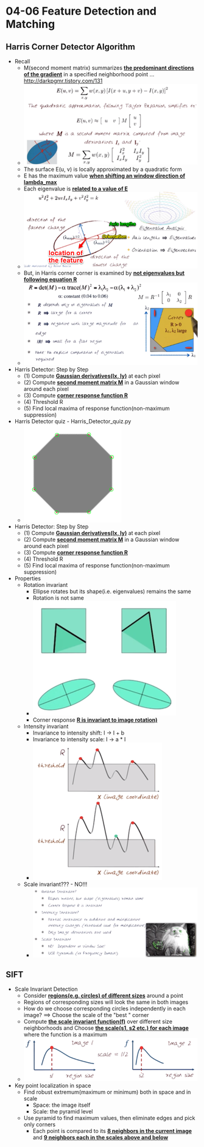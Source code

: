 # 04-06 Feature Detection and Matching

## Harris Corner Detector Algorithm
  * Recall
    * M(second moment matrix) summarizes **<u>the predominant directions of the gradient</u>** in a specified neighborhood point ... http://darkpgmr.tistory.com/131
    * ![Second Moment Matrix - M](./Figures/SecondMomentMatrix.png)
    * The surface E(u, v) is locally approximated by a quadratic form
    * E has the maximum value **<u>when shifting an window direction of lambda_max</u>**
    * Each eigenvalue is **<u>related to a value of E</u>**
    * ![The quadratic form of surface E(u, v)](./Figures/QuadraticFormOfSurface.png)
    * But, in Harris corner corner is examined by **<u>not eigenvalues but following equation R</u>**
    * ![Eigenvalues](./Figures/Eigenvalues.png)
  * Harris Detector: Step by Step
    * (1) Compute **<u>Gaussian derivatives(Ix, Iy)</u>** at each pixel
	* (2) Compute **<u>second moment matrix M</u>** in a Gaussian window around each pixel
	* (3) Compute **<u>corner response function R</u>**
	* (4) Threshold R
	* (5) Find local maxima of response function(non-maximum suppression)
  * Harris Detector quiz - Harris_Detector_quiz.py
    * ![Harris corner octagon](./Figures/Harris_corner_octagon.png)
  * Harris Detector: Step by Step
    * (1) Compute **<u>Gaussian derivatives(Ix, Iy)</u>** at each pixel
	* (2) Compute **<u>second moment matrix M</u>** in a Gaussian window around each pixel
	* (3) Compute **<u>corner response function R</u>**
	* (4) Threshold R
	* (5) Find local maxima of response function(non-maximum suppression)
  * Properties
    * Rotation invariant
	  * Ellipse rotates but its shape(i.e. eigenvalues) remains the same
	  * Rotation is not same
	  * ![Rotation invariant](./Figures/RotationInvariant.png)
	  * Corner response **<u>R is invariant to image rotation)</u>**
	* Intensity invariant
	  * Invariance to intensity shift: I -> I + b
	  * Invariance to intensity scale: I -> a * I
	  * ![Intensity invariant](./Figures/IntensityInvariant.png)
	* Scale invariant??? - NO!!!
	  * ![Properties of Harris corner](./Figures/PropertiesOfHarris.png)

## SIFT
  * Scale Invariant Detection
    * Consider **<u>regions(e.g. circles) of different sizes</u>** around a point
	* Regions of corresponding sizes will look the same in both images
	* How do we choose corresponding circles independently in each image? ==> Choose the scale of the "best " corner
	* Compute **<u>the scale invariant function(f)</u>** over different size neighborhoods and Choose **<u>the scale(s1, s2 etc.) for each image</u>** where the function is a maximum
	* ![Scale invariant detection](./Figures/ScaleInvariantDetection.png)
  * Key point localization in space
    * Find robust extremum(maximum or minimum) both in space and in scale
      * Space: the image itself
	  * Scale: the pyramid level
    * Use pyramid to find maximum values, then eliminate edges and pick only corners
      * Each point is compared to its **<u>8 neighbors in the current image</u>** and **<u>9 neighbors each in the scales above and below</u>**